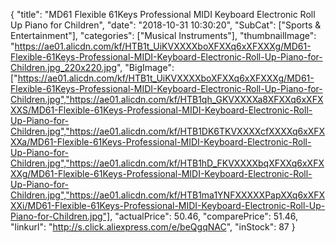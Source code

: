 {
	"title": "MD61 Flexible 61Keys Professional MIDI Keyboard Electronic Roll Up Piano for Children",
	"date": "2018-10-31 10:30:20",
	"SubCat": ["Sports & Entertainment"],
	"categories": ["Musical Instruments"],
	"thumbnailImage": "https://ae01.alicdn.com/kf/HTB1t_UiKVXXXXboXFXXq6xXFXXXg/MD61-Flexible-61Keys-Professional-MIDI-Keyboard-Electronic-Roll-Up-Piano-for-Children.jpg_220x220.jpg",
	"BigImage": ["https://ae01.alicdn.com/kf/HTB1t_UiKVXXXXboXFXXq6xXFXXXg/MD61-Flexible-61Keys-Professional-MIDI-Keyboard-Electronic-Roll-Up-Piano-for-Children.jpg","https://ae01.alicdn.com/kf/HTB1qh_GKVXXXXa8XFXXq6xXFXXXS/MD61-Flexible-61Keys-Professional-MIDI-Keyboard-Electronic-Roll-Up-Piano-for-Children.jpg","https://ae01.alicdn.com/kf/HTB1DK6TKVXXXXcfXXXXq6xXFXXXa/MD61-Flexible-61Keys-Professional-MIDI-Keyboard-Electronic-Roll-Up-Piano-for-Children.jpg","https://ae01.alicdn.com/kf/HTB1hD_FKVXXXXbqXFXXq6xXFXXXg/MD61-Flexible-61Keys-Professional-MIDI-Keyboard-Electronic-Roll-Up-Piano-for-Children.jpg","https://ae01.alicdn.com/kf/HTB1ma1YNFXXXXXPapXXq6xXFXXXi/MD61-Flexible-61Keys-Professional-MIDI-Keyboard-Electronic-Roll-Up-Piano-for-Children.jpg"],
	"actualPrice": 50.46,
	"comparePrice": 51.46,
	"linkurl": "http://s.click.aliexpress.com/e/beQgqNAC",
	"inStock": 87
}
